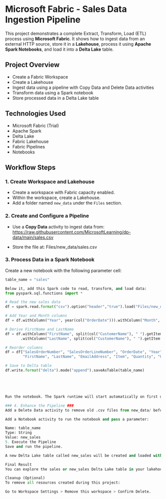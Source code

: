 # Microsoft Fabric - Sales Data Ingestion Pipeline

This project demonstrates a complete Extract, Transform, Load (ETL) process using **Microsoft Fabric**. It shows how to ingest data from an external HTTP source, store it in a **Lakehouse**, process it using **Apache Spark Notebooks**, and load it into a **Delta Lake** table.

## Project Overview

- Create a Fabric Workspace
- Create a Lakehouse
- Ingest data using a pipeline with Copy Data and Delete Data activities
- Transform data using a Spark notebook
- Store processed data in a Delta Lake table

## Technologies Used

- Microsoft Fabric (Trial)
- Apache Spark
- Delta Lake
- Fabric Lakehouse
- Fabric Pipelines
- Notebooks

## Workflow Steps

### 1. Create Workspace and Lakehouse

- Create a workspace with Fabric capacity enabled.
- Within the workspace, create a Lakehouse.
- Add a folder named `new_data` under the `Files` section.

### 2. Create and Configure a Pipeline

- Use a **Copy Data** activity to ingest data from:
  https://raw.githubusercontent.com/MicrosoftLearning/dp-data/main/sales.csv

- Store the file at:
Files/new_data/sales.csv


### 3. Process Data in a Spark Notebook

Create a new notebook with the following parameter cell:

```python
table_name = "sales"

Below it, add this Spark code to read, transform, and load data:
from pyspark.sql.functions import *

# Read the new sales data
df = spark.read.format("csv").option("header","true").load("Files/new_data/*.csv")

# Add Year and Month columns
df = df.withColumn("Year", year(col("OrderDate"))).withColumn("Month", month(col("OrderDate")))

# Derive FirstName and LastName
df = df.withColumn("FirstName", split(col("CustomerName"), " ").getItem(0)) \
       .withColumn("LastName", split(col("CustomerName"), " ").getItem(1))

# Reorder columns
df = df["SalesOrderNumber", "SalesOrderLineNumber", "OrderDate", "Year", "Month",
        "FirstName", "LastName", "EmailAddress", "Item", "Quantity", "UnitPrice", "TaxAmount"]

# Save to Delta table
df.write.format("delta").mode("append").saveAsTable(table_name)





Run the notebook. The Spark runtime will start automatically on first use.

### 4. Enhance the Pipeline ### 
Add a Delete Data activity to remove old .csv files from new_data/ before copying new data.

Add a Notebook activity to run the notebook and pass a parameter:

Name: table_name
Type: String
Value: new_sales
5. Execute the Pipeline
Save and run the pipeline.

A new Delta Lake table called new_sales will be created and loaded with transformed data.

Final Result
You can explore the sales or new_sales Delta Lake table in your lakehouse to view the transformed data, ready for analytics or reporting.

Cleanup (Optional)
To remove all resources created during this project:

Go to Workspace Settings > Remove this workspace > Confirm Delete.
